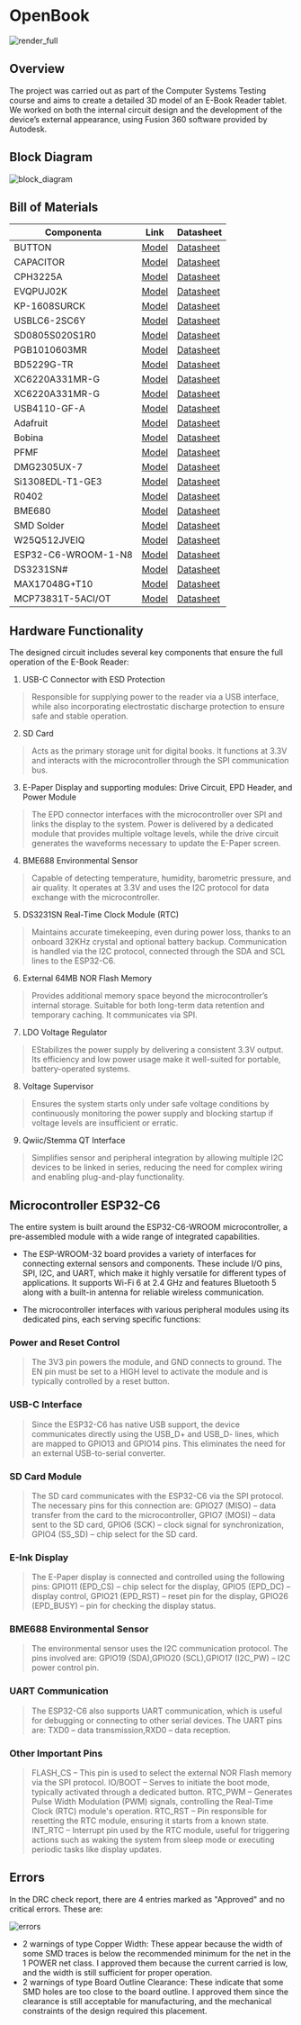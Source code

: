 # OpenBook

![render_full](./Images/openbook.JPG)

## Overview

The project was carried out as part of the Computer Systems Testing course and aims to create a detailed 3D model of an E-Book Reader tablet. We worked on both the internal circuit design and the development of the device’s external appearance, using Fusion 360 software provided by Autodesk.

## Block Diagram

![block_diagram](./Images/BlockDiagram%20(2).png)

## Bill of Materials
| Componenta | Link | Datasheet |
|-----------|--------------|-----------|
| BUTTON | [Model](https://industry.panasonic.com/global/en/products/control/switch/light-touch/number/evqpuj02k) | [Datasheet](https://www.lcsc.com/datasheet/lcsc_datasheet_2201121800_PANASONIC-EVQPUJ02K_C2936858.pdf) |
| CAPACITOR | [Model](https://componentsearchengine.com/part-view/R0402%201%25%20100%20K%20(RC0402FR-07100KL)/YAGEO) | [Datasheet](//efaidnbmnnnibpcajpcglclefindmkaj/https://www.resistor.com/assets/pdf/0402tstd.pdf) |
| CPH3225A | [Model](https://www.snapeda.com/parts/CPH3225A/Seiko+Instruments/view-part/?ref=eda) | [Datasheet](https://octopart.com/datasheet/cph3225a-seiko-25340571) |
| EVQPUJ02K | [Model](https://industry.panasonic.com/global/en/products/control/switch/light-touch/number/evqpuj02k) | [Datasheet](https://www.lcsc.com/datasheet/lcsc_datasheet_2201121800_PANASONIC-EVQPUJ02K_C2936858.pdf) |
| KP-1608SURCK | [Model](https://www.snapeda.com/parts/KP-1608SURCK/Kingbright/view-part/?ref=search&t=LED%200603) | [Datasheet](//efaidnbmnnnibpcajpcglclefindmkaj/https://media.elv.com/file/107153_led_surck1608_data.pdf) |
| USBLC6-2SC6Y | [Model](https://www.snapeda.com/parts/USBLC6-2SC6Y/STMicroelectronics/view-part/?ref=eda) | [Datasheet](https://www.digikey.com/en/htmldatasheets/production/1375342/0/0/1/usblc6-2sc6y) |
| SD0805S020S1R0 | [Model](https://ro.mouser.com/ProductDetail/KYOCERA-AVX/SD0805S020S1R0?qs=jCA%252BPfw4LHbpkAoSnwrdjw%3D%3D) | [Datasheet](https://www.alldatasheet.com/view.jsp?Searchword=SD0805S&sField=2) |
| PGB1010603MR | [Model](https://www.snapeda.com/parts/PGB1010603MR/Littelfuse/view-part/?ref=eda) | [Datasheet](https://www.alldatasheet.com/view.jsp?Searchword=Pgb1010603mr&gad_source=1&gbraid=0AAAAADcdDU8aYfZtfJfdZ9I5j6RwZ_cbA&gclid=Cj0KCQjwqcO_BhDaARIsACz62vOPBOBe0eOh5gDUFkkKl4JBcbmoFZYtJ8BOnbaWqr_BuUCcVWvbutAaAmGkEALw_wcB) |
| BD5229G-TR  | [Model](https://componentsearchengine.com/part-view/BD5229G-TR/ROHM%20Semiconductor) | [Datasheet](https://www.lcsc.com/datasheet/lcsc_datasheet_2201131330_ROHM-Semicon-BD5229G-TR_C962636.pdf) |
| XC6220A331MR-G | [Model](https://componentsearchengine.com/part-view/XC6220A331MR-G/Torex) | [Datasheet](https://www.alldatasheet.com/view.jsp?Searchword=Xc6220&gad_source=1&gbraid=0AAAAADcdDU8aYfZtfJfdZ9I5j6RwZ_cbA&gclid=Cj0KCQjwqcO_BhDaARIsACz62vPS06NB6tLgniZzfaVpKNu1m811BNk6AEPfg4DbP6f5S8QWA_pW_UQaAv-0EALw_wcB) |
| XC6220A331MR-G | [Model](https://componentsearchengine.com/part-view/XC6220A331MR-G/Torex) | [Datasheet](https://www.alldatasheet.com/view.jsp?Searchword=Xc6220&gad_source=1&gbraid=0AAAAADcdDU8aYfZtfJfdZ9I5j6RwZ_cbA&gclid=Cj0KCQjwqcO_BhDaARIsACz62vMO5_aHsn35cIZBK6oCFuB_WOxz_zKu4yOHJ69-EnaUd5Jfas_Avm8aAuk5EALw_wcB) |
| USB4110-GF-A  | [Model](https://componentsearchengine.com/part-view/USB4110-GF-A/GCT%20(GLOBAL%20CONNECTOR%20TECHNOLOGY)) | [Datasheet](//efaidnbmnnnibpcajpcglclefindmkaj/https://gct.co/files/drawings/usb4110.pdf) |
| Adafruit | [Model](https://eu.mouser.com/ProductDetail/Adafruit/4208?qs=PzGy0jfpSMtbScLbr0L5dw%3D%3D) | [Datasheet](https://www.arrow.com/en/manufacturers/adafruit-industries/datasheets) |
| Bobina | [Model](https://store.comet.srl.ro/Catalogue/Product/43497/) | [Datasheet](https://www.scribd.com/document/814581278/Datasheet-Bobina) |
| PFMF | [Model](https://www.mouser.co.uk/ProductDetail/EPCOS-TDK/B72520T0350K062?qs=dEfas%2FXlABIszF52uu7vrg%3D%3D) | [Datasheet](https://ro.mouser.com/c/ds/circuit-protection/thermistors/resettable-fuses-pptc/?m=Schurter&series=PFMF) |
| DMG2305UX-7 | [Model](https://componentsearchengine.com/part-view/DMG2305UX-7/Diodes%20Incorporated) | [Datasheet](//efaidnbmnnnibpcajpcglclefindmkaj/https://www.mouser.com/datasheet/2/115/DMG2305UX-266242.pdf?srsltid=AfmBOop22k34YTJJra1xubiU6LPiN4M4JlcWbRoSNdxSGFak8uWgXPpK) |
| Si1308EDL-T1-GE3 | [Model](https://componentsearchengine.com/part-view/SI1308EDL-T1-GE3/Vishay) | [Datasheet](https://www.alldatasheet.com/view.jsp?Searchword=Si1308edl&gad_source=1&gbraid=0AAAAADcdDU-px713ONYSnQ2O-gcwqYcFq&gclid=Cj0KCQjwqcO_BhDaARIsACz62vN_Nz3MJOc6J_03gnVBm7aSqC8v9wyP0VD-iRKP-gFrYgdhLi99I14aAlVJEALw_wcB) |
| R0402 | [Model](https://componentsearchengine.com/part-view/R0402%201%25%20100%20K%20(RC0402FR-07100KL)/YAGEO) | [Datasheet](//efaidnbmnnnibpcajpcglclefindmkaj/https://www.resistor.com/assets/pdf/0402tstd.pdf) |
| BME680 | [Model](https://www.snapeda.com/parts/BME680/Bosch/view-part/?welcome=home) | [Datasheet](//efaidnbmnnnibpcajpcglclefindmkaj/https://www.bosch-sensortec.com/media/boschsensortec/downloads/datasheets/bst-bme680-ds001.pdf) |
| SMD Solder | [Model](https://grabcad.com/library/solder-jumpers-1) | [Datasheet]() |
| W25Q512JVEIQ | [Model](https://www.snapeda.com/parts/ESP32-C6-WROOM-1-N8/Espressif+Systems/view-part/?ref=eda) | [Datasheet](//efaidnbmnnnibpcajpcglclefindmkaj/https://www.mouser.com/datasheet/2/949/W25Q512JV_SPI_RevB_06252019_KMS-2487502.pdf?srsltid=AfmBOoquExqDVgxEELF9CzuOGxHos0CD1nQDROHD6Eebdm2foNzqozqU) |
| ESP32-C6-WROOM-1-N8 | [Model](https://www.snapeda.com/parts/ESP32-C6-WROOM-1-N8/Espressif+Systems/view-part/?ref=eda) | [Datasheet](//efaidnbmnnnibpcajpcglclefindmkaj/https://www.mouser.com/catalog/specsheets/Espressif_ESP32_C6_WROOM_1%20_Datasheet_V0.1_PRELIMINARY_en.pdf?srsltid=AfmBOooHQKNitqODRaaPjoZInfWKTacDER1t5uRK6sKqT13TrzvVo_B7) |
| DS3231SN# | [Model](https://www.snapeda.com/parts/DS3231SN%23/Analog+Devices/view-part/?ref=eda) | [Datasheet](https://www.alldatasheet.com/view.jsp?Searchword=Ds3231sn%20datasheet&gad_source=1&gbraid=0AAAAADcdDU-Gy9URfMxGmqiPg7ci5L3wR&gclid=Cj0KCQjwqcO_BhDaARIsACz62vMkK3ETSnW2w7mo0Fa-wgWJGn89AxWCyIND6k5X8MmoPl6hv6VWwT8aAiS-EALw_wcB) |
| MAX17048G+T10 | [Model](https://www.snapeda.com/parts/MAX17048G+T10/Analog+Devices/view-part/?ref=eda) | [Datasheet](https://www.alldatasheet.com/view.jsp?Searchword=Max17048&gad_source=1&gbraid=0AAAAADcdDU8aYfZtfJfdZ9I5j6RwZ_cbA&gclid=Cj0KCQjwqcO_BhDaARIsACz62vNa9xrVfzjCjADRwXD0RBbo4Nret3ywwteDGLJKZui8ZL8KdVlTE7caAvQxEALw_wcB) |
| MCP73831T-5ACI/OT | [Model](https://www.mouser.co.uk/ProductDetail/Microchip-Technology/MCP73831T-5ACI-OT?qs=hH%252BOa0VZEiAcgAcEkuamXg%3D%3D) | [Datasheet](//efaidnbmnnnibpcajpcglclefindmkaj/https://ww1.microchip.com/downloads/en/DeviceDoc/MCP73831-Family-Data-Sheet-DS20001984H.pdf) |



## Hardware Functionality
The designed circuit includes several key components that ensure the full operation of the E-Book Reader:

1. USB-C Connector with ESD Protection
  
 > Responsible for supplying power to the reader via a USB interface, while also incorporating electrostatic discharge protection to ensure safe and stable operation.
 
2. SD Card
 
 > Acts as the primary storage unit for digital books. It functions at 3.3V and interacts with the microcontroller through the SPI communication bus.
 
3. E-Paper Display and supporting modules: Drive Circuit, EPD Header, and Power Module
  
> The EPD connector interfaces with the microcontroller over SPI and links the display to the system. Power is delivered by a dedicated module that provides multiple voltage levels, while the drive circuit generates the waveforms necessary to update the E-Paper screen.
 
4. BME688 Environmental Sensor
  
 > Capable of detecting temperature, humidity, barometric pressure, and air quality. It operates at 3.3V and uses the I2C protocol for data exchange with the microcontroller.

5. DS3231SN Real-Time Clock Module (RTC)
  
 > Maintains accurate timekeeping, even during power loss, thanks to an onboard 32KHz crystal and optional battery backup. Communication is handled via the I2C protocol, connected through the SDA and SCL lines to the ESP32-C6.

6. External 64MB NOR Flash Memory
  
> Provides additional memory space beyond the microcontroller’s internal storage. Suitable for both long-term data retention and temporary caching. It communicates via SPI.

7.	LDO Voltage Regulator
  
> EStabilizes the power supply by delivering a consistent 3.3V output. Its efficiency and low power usage make it well-suited for portable, battery-operated systems.

8. Voltage Supervisor
  
> Ensures the system starts only under safe voltage conditions by continuously monitoring the power supply and blocking startup if voltage levels are insufficient or erratic.

9. Qwiic/Stemma QT Interface
  
> Simplifies sensor and peripheral integration by allowing multiple I2C devices to be linked in series, reducing the need for complex wiring and enabling plug-and-play functionality.


## Microcontroller ESP32-C6
The entire system is built around the ESP32-C6-WROOM microcontroller, a pre-assembled module with a wide range of integrated capabilities.
* The ESP-WROOM-32 board provides a variety of interfaces for connecting external sensors and components. These include I/O pins, SPI, I2C, and UART, which make it highly versatile for different types of applications. It supports Wi-Fi 6 at 2.4 GHz and features Bluetooth 5 along with a built-in antenna for reliable wireless communication.

* The microcontroller interfaces with various peripheral modules using its dedicated pins, each serving specific functions:

### Power and Reset Control
 > The 3V3 pin powers the module, and GND connects to ground. The EN pin must be set to a HIGH level to activate the module and is typically controlled by a reset button.
### USB-C Interface
 > Since the ESP32-C6 has native USB support, the device communicates directly using the USB_D+ and USB_D- lines, which are mapped to GPIO13 and GPIO14 pins. This eliminates the need for an external USB-to-serial converter.
 ### SD Card Module
> The SD card communicates with the ESP32-C6 via the SPI protocol. The necessary pins for this connection are:
GPIO27 (MISO) – data transfer from the card to the microcontroller,
GPIO7 (MOSI) – data sent to the SD card,
GPIO6 (SCK) – clock signal for synchronization,
GPIO4 (SS_SD) – chip select for the SD card.
### E-Ink Display
> The E-Paper display is connected and controlled using the following pins:
GPIO11 (EPD_CS) – chip select for the display,
GPIO5 (EPD_DC) – display control,
GPIO21 (EPD_RST) – reset pin for the display,
GPIO26 (EPD_BUSY) – pin for checking the display status.
### BME688 Environmental Sensor
> The environmental sensor uses the I2C communication protocol. The pins involved are:
GPIO19 (SDA),GPIO20 (SCL),GPIO17 (I2C_PW) – I2C power control pin.
### UART Communication
> The ESP32-C6 also supports UART communication, which is useful for debugging or connecting to other serial devices. The UART pins are:
TXD0 – data transmission,RXD0 – data reception.
### Other Important Pins
> FLASH_CS – This pin is used to select the external NOR Flash memory via the SPI protocol.
> IO/BOOT – Serves to initiate the boot mode, typically activated through a dedicated button.
> RTC_PWM – Generates Pulse Width Modulation (PWM) signals, controlling the Real-Time Clock (RTC) module's operation.
> RTC_RST – Pin responsible for resetting the RTC module, ensuring it starts from a known state.
> INT_RTC – Interrupt pin used by the RTC module, useful for triggering actions such as waking the system from sleep mode or executing periodic tasks like display updates.

## Errors
In the DRC check report, there are 4 entries marked as "Approved" and no critical errors. These are:

![errors](./Images/error.JPG)

* 2 warnings of type Copper Width: These appear because the width of some SMD traces is below the recommended minimum for the net in the 1 POWER net class. I approved them because the current carried is low, and the width is still sufficient for proper operation.
* 2 warnings of type Board Outline Clearance: These indicate that some SMD holes are too close to the board outline. I approved them since the clearance is still acceptable for manufacturing, and the mechanical constraints of the design required this placement.
